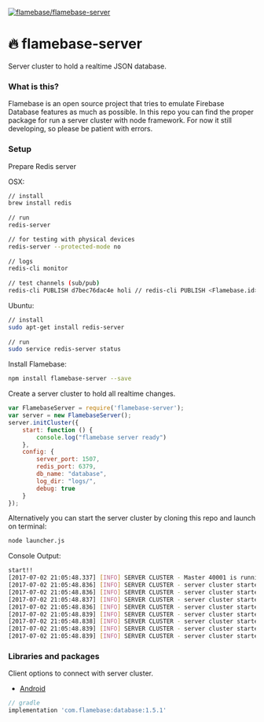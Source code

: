 [ ![flamebase/flamebase-server](https://d25lcipzij17d.cloudfront.net/badge.svg?id=js&type=6&v=1.5.1&x2=0)](https://www.npmjs.com/package/flamebase-server)

# :fire: flamebase-server
Server cluster to hold a realtime JSON database.

### What is this?
Flamebase is an open source project that tries to emulate Firebase Database features as much as possible. 
In this repo you can find the proper package for run a server cluster with node framework.
For now it still developing, so please be patient with errors.

### Setup

Prepare Redis server

OSX:
```bash
// install
brew install redis
 
// run
redis-server

// for testing with physical devices
redis-server --protected-mode no
 
// logs
redis-cli monitor
 
// test channels (sub/pub)
redis-cli PUBLISH d7bec76dac4e holi // redis-cli PUBLISH <Flamebase.id> message
```
Ubuntu:
```bash 
// install
sudo apt-get install redis-server
 
// run
sudo service redis-server status
```

Install Flamebase:
```bash
npm install flamebase-server --save
```

Create a server cluster to hold all realtime changes.

```javascript
var FlamebaseServer = require('flamebase-server');
var server = new FlamebaseServer();
server.initCluster({
    start: function () {
        console.log("flamebase server ready")
    },
    config: {
        server_port: 1507,
        redis_port: 6379,
        db_name: "database",
        log_dir: "logs/",
        debug: true
    }
});
```
Alternatively you can start the server cluster by cloning this repo and launch on terminal:
```bash
node launcher.js 
```
Console Output:
```bash
start!!
[2017-07-02 21:05:48.337] [INFO] SERVER CLUSTER - Master 40001 is running
[2017-07-02 21:05:48.836] [INFO] SERVER CLUSTER - server cluster started on port 1507 | worker => 2
[2017-07-02 21:05:48.836] [INFO] SERVER CLUSTER - server cluster started on port 1507 | worker => 5
[2017-07-02 21:05:48.837] [INFO] SERVER CLUSTER - server cluster started on port 1507 | worker => 3
[2017-07-02 21:05:48.836] [INFO] SERVER CLUSTER - server cluster started on port 1507 | worker => 1
[2017-07-02 21:05:48.839] [INFO] SERVER CLUSTER - server cluster started on port 1507 | worker => 4
[2017-07-02 21:05:48.838] [INFO] SERVER CLUSTER - server cluster started on port 1507 | worker => 7
[2017-07-02 21:05:48.839] [INFO] SERVER CLUSTER - server cluster started on port 1507 | worker => 8
[2017-07-02 21:05:48.839] [INFO] SERVER CLUSTER - server cluster started on port 1507 | worker => 6
```

### Libraries and packages
Client options to connect with server cluster.

- [Android](https://github.com/flamebase/flamebase-database-android)
```groovy
// gradle
implementation 'com.flamebase:database:1.5.1'
```

